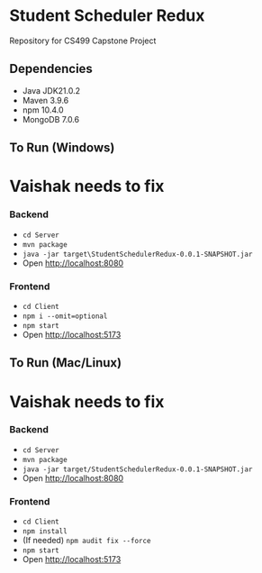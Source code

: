 # Student Scheduler Redux
Repository for CS499 Capstone Project

## Dependencies
- Java JDK21.0.2
- Maven 3.9.6
- npm 10.4.0
- MongoDB 7.0.6

## To Run (Windows)
# Vaishak needs to fix
### Backend
- `cd Server`
- `mvn package`
- `java -jar target\StudentSchedulerRedux-0.0.1-SNAPSHOT.jar`
- Open [http://localhost:8080](http://localhost:8080)

### Frontend
- `cd Client`
- `npm i --omit=optional`
- `npm start`
- Open [http://localhost:5173](http://localhost:5173)

## To Run (Mac/Linux)
# Vaishak needs to fix
### Backend
- `cd Server`
- `mvn package`
- `java -jar target/StudentSchedulerRedux-0.0.1-SNAPSHOT.jar`
- Open [http://localhost:8080](http://localhost:8080)

### Frontend
-  `cd Client`
- `npm install`
- (If needed) `npm audit fix --force`
- `npm start`
- Open [http://localhost:5173](http://localhost:5173)
